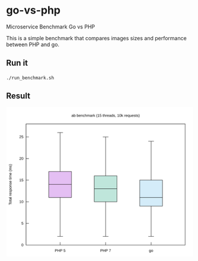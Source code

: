 # go-vs-php
Microservice Benchmark Go vs PHP

This is a simple benchmark that compares images sizes and performance between PHP and go.

## Run it

`./run_benchmark.sh`

## Result

![Result](./results/result.svg)
